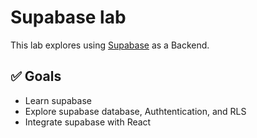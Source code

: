 # Supabase lab

This lab explores using [Supabase](https://supabase.com/) as a Backend.

## ✅ Goals

- Learn supabase
- Explore supabase database, Authtentication, and RLS
- Integrate supabase with React
